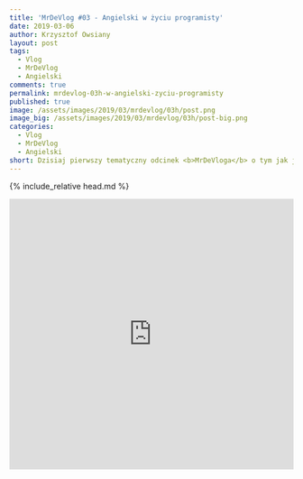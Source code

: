 ```yaml
---
title: 'MrDeVlog #03 - Angielski w życiu programisty'
date: 2019-03-06
author: Krzysztof Owsiany
layout: post
tags:
  - Vlog
  - MrDeVlog
  - Angielski
comments: true
permalink: mrdevlog-03h-w-angielski-zyciu-programisty
published: true
image: /assets/images/2019/03/mrdevlog/03h/post.png
image_big: /assets/images/2019/03/mrdevlog/03h/post-big.png
categories:
  - Vlog
  - MrDeVlog
  - Angielski
short: Dzisiaj pierwszy tematyczny odcinek <b>MrDeVloga</b> o tym jak język angielski ma się w kontekście do programowania. Mój punkt widzenia. Myślę, że komuś się przyda zarejestrowana treść.
---
```

{% include_relative head.md %}

<div width="640" height="480" style="margin-left:auto; margin-right:auto;">
<embed width="100%" height="480" src="https://www.youtube.com/embed/dZw24oA4sEs"/>
</div >